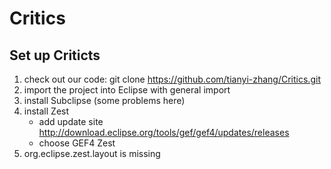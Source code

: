 # Critics

## Set up Criticts
1. check out our code: git clone https://github.com/tianyi-zhang/Critics.git
2. import the project into Eclipse with general import
3. install Subclipse (some problems here)
4. install Zest 
	- add update site http://download.eclipse.org/tools/gef/gef4/updates/releases
	- choose GEF4 Zest
5. org.eclipse.zest.layout is missing
